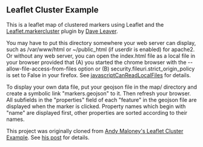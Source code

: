 Leaflet Cluster Example
--

This is a leaflet map of clustered markers using Leaflet and the
[Leaflet.markercluster](https://github.com/Leaflet/Leaflet.markercluster)
plugin by [Dave Leaver](https://github.com/danzel).

You may have to put this directory somewhere your
web server can display, such as /var/www/html
or ~/public\_html (if userdir is enabled) for apache2.
Or without any web server, you can open the index.html file as a local file
in your browser provided that (A) you started the chrome
browser with the --allow-file-access-from-files option or
(B) security.fileuri.strict\_origin\_policy is set to False in your firefox.
See [javascriptCanReadLocalFiles](https://github.com/ckhung/javascriptCanReadLocalFiles) for details.

To display your own data file, put your geojson file in the
map/ directory and create a symbolic link "markers.geojson" to it.
Then refresh your browser.
All subfields in the "properties" field of each "feature"
in the geojson file are displayed when the marker is clicked.
Property names which begin with "name" are displayed first,
other properties are sorted according to their names.

This project was originally cloned from [Andy Maloney's Leaflet Cluster Example](https://github.com/asmaloney/Leaflet_Cluster_Example).
See [his post](https://asmaloney.com/2015/06/code/clustering-markers-on-leaflet-maps) for details.
